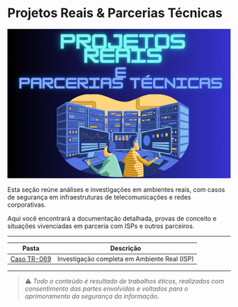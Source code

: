 # Projetos Reais & Parcerias Técnicas

<p align="center">
  <img src="../assets/projetos-reais-e-parcerias-tecnicas.png" alt="Projetos reais e parcerias tecnicas" width="800"/>
</p>

Esta seção reúne análises e investigações em ambientes reais, com casos de segurança em infraestruturas de telecomunicações e redes corporativas. 

Aqui você encontrará a documentação detalhada, provas de conceito e situações vivenciadas em parceria com ISPs e outros parceiros.

---

| Pasta                             | Descrição                                                                                       |
|-----------------------------------|-------------------------------------------------------------------------------------------------|
| [Caso TR-069](01-Caso-TR069-Exposicao-ACS-ISP/README.md) |Investigação completa em Ambiente Real (ISP)|

---

> ⚠️ *Todo o conteúdo é resultado de trabalhos éticos, realizados com consentimento das partes envolvidas e voltados para o aprimoramento da segurança da informação.*
